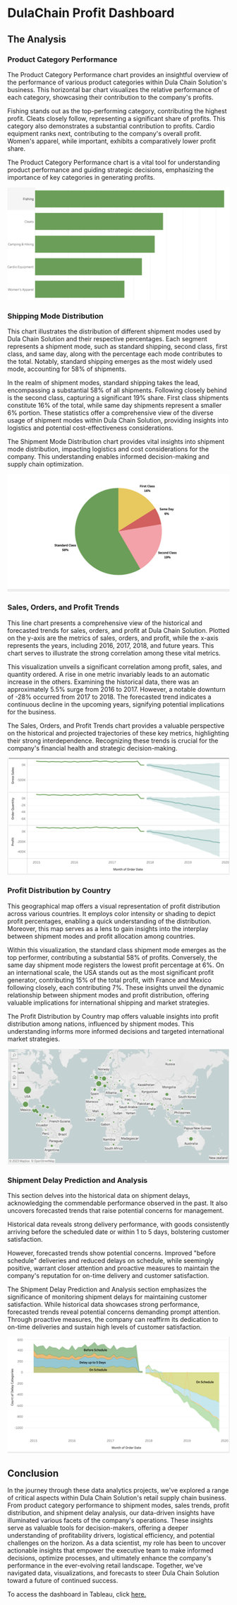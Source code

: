 # DulaChain Profit Dashboard


## The Analysis

### Product Category Performance

The Product Category Performance chart provides an insightful overview of the performance of various product categories within Dula Chain Solution's business. This horizontal bar chart visualizes the relative performance of each category, showcasing their contribution to the company's profits.

Fishing stands out as the top-performing category, contributing the highest profit. Cleats closely follow, representing a significant share of profits. This category also demonstrates a substantial contribution to profits. Cardio equipment ranks next, contributing to the company's overall profit. Women's apparel, while important, exhibits a comparatively lower profit share. 

The Product Category Performance chart is a vital tool for understanding product performance and guiding strategic decisions, emphasizing the importance of key categories in generating profits.

[<img src="images/1.png?raw=true"/>](https://public.tableau.com/app/profile/al.mo1021/viz/Book1_16943737685630/Dashboard1)

### Shipping Mode Distribution

This chart illustrates the distribution of different shipment modes used by Dula Chain Solution and their respective percentages. Each segment represents a shipment mode, such as standard shipping, second class, first class, and same day, along with the percentage each mode contributes to the total. Notably, standard shipping emerges as the most widely used mode, accounting for 58% of shipments.

In the realm of shipment modes, standard shipping takes the lead, encompassing a substantial 58% of all shipments. Following closely behind is the second class, capturing a significant 19% share. First class shipments constitute 16% of the total, while same day shipments represent a smaller 6% portion. These statistics offer a comprehensive view of the diverse usage of shipment modes within Dula Chain Solution, providing insights into logistics and potential cost-effectiveness considerations.

The Shipment Mode Distribution chart provides vital insights into shipment mode distribution, impacting logistics and cost considerations for the company. This understanding enables informed decision-making and supply chain optimization.

[<img src="images/2.png?raw=true"/>](https://public.tableau.com/app/profile/al.mo1021/viz/Book1_16943737685630/Dashboard1)

### Sales, Orders, and Profit Trends

This line chart presents a comprehensive view of the historical and forecasted trends for sales, orders, and profit at Dula Chain Solution. Plotted on the y-axis are the metrics of sales, orders, and profit, while the x-axis represents the years, including 2016, 2017, 2018, and future years. This chart serves to illustrate the strong correlation among these vital metrics.

This visualization unveils a significant correlation among profit, sales, and quantity ordered. A rise in one metric invariably leads to an automatic increase in the others. Examining the historical data, there was an approximately 5.5% surge from 2016 to 2017. However, a notable downturn of -28% occurred from 2017 to 2018. The forecasted trend indicates a continuous decline in the upcoming years, signifying potential implications for the business.

The Sales, Orders, and Profit Trends chart provides a valuable perspective on the historical and projected trajectories of these key metrics, highlighting their strong interdependence. Recognizing these trends is crucial for the company's financial health and strategic decision-making.

[<img src="images/3.png?raw=true"/>](https://public.tableau.com/app/profile/al.mo1021/viz/Book1_16943737685630/Dashboard1)

### Profit Distribution by Country
This geographical map offers a visual representation of profit distribution across various countries. It employs color intensity or shading to depict profit percentages, enabling a quick understanding of the distribution. Moreover, this map serves as a lens to gain insights into the interplay between shipment modes and profit allocation among countries.

Within this visualization, the standard class shipment mode emerges as the top performer, contributing a substantial 58% of profits. Conversely, the same day shipment mode registers the lowest profit percentage at 6%. On an international scale, the USA stands out as the most significant profit generator, contributing 15% of the total profit, with France and Mexico following closely, each contributing 7%. These insights unveil the dynamic relationship between shipment modes and profit distribution, offering valuable implications for international shipping and market strategies.

The Profit Distribution by Country map offers valuable insights into profit distribution among nations, influenced by shipment modes. This understanding informs more informed decisions and targeted international market strategies.

[<img src="images/4.png?raw=true"/>](https://public.tableau.com/app/profile/al.mo1021/viz/Book1_16943737685630/Dashboard1)

### Shipment Delay Prediction and Analysis
This section delves into the historical data on shipment delays, acknowledging the commendable performance observed in the past. It also uncovers forecasted trends that raise potential concerns for management.

Historical data reveals strong delivery performance, with goods consistently arriving before the scheduled date or within 1 to 5 days, bolstering customer satisfaction.

However, forecasted trends show potential concerns. Improved "before schedule" deliveries and reduced delays on schedule, while seemingly positive, warrant closer attention and proactive measures to maintain the company's reputation for on-time delivery and customer satisfaction.

The Shipment Delay Prediction and Analysis section emphasizes the significance of monitoring shipment delays for maintaining customer satisfaction. While historical data showcases strong performance, forecasted trends reveal potential concerns demanding prompt attention. Through proactive measures, the company can reaffirm its dedication to on-time deliveries and sustain high levels of customer satisfaction.

[<img src="images/5.png?raw=true"/>](https://public.tableau.com/app/profile/al.mo1021/viz/Book1_16943737685630/Dashboard1)


## Conclusion

In the journey through these data analytics projects, we've explored a range of critical aspects within Dula Chain Solution's retail supply chain business. From product category performance to shipment modes, sales trends, profit distribution, and shipment delay analysis, our data-driven insights have illuminated various facets of the company's operations. These insights serve as valuable tools for decision-makers, offering a deeper understanding of profitability drivers, logistical efficiency, and potential challenges on the horizon. As a data scientist, my role has been to uncover actionable insights that empower the executive team to make informed decisions, optimize processes, and ultimately enhance the company's performance in the ever-evolving retail landscape. Together, we've navigated data, visualizations, and forecasts to steer Dula Chain Solution toward a future of continued success.

To access the dashboard in Tableau, click [here.](https://public.tableau.com/app/profile/al.mo1021/viz/Book1_16943737685630/Dashboard1)



